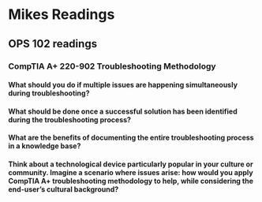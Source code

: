 # Mikes Readings

## OPS 102 readings

### CompTIA A+ 220-902 Troubleshooting Methodology


#### What should you do if multiple issues are happening simultaneously during troubleshooting?


#### What should be done once a successful solution has been identified during the troubleshooting process?


#### What are the benefits of documenting the entire troubleshooting process in a knowledge base?


#### Think about a technological device particularly popular in your culture or community. Imagine a scenario where issues arise: how would you apply CompTIA A+ troubleshooting methodology to help, while considering the end-user’s cultural background?
